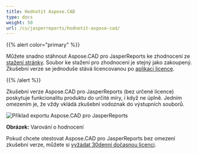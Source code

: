 ```yaml
---
title: Hodnotit Aspose.CAD
type: docs
weight: 50
url: /cs/jasperreports/hodnotit-aspose-cad/
---
```


{{% alert color="primary" %}}

Můžete snadno stáhnout Aspose.CAD pro JasperReports ke zhodnocení ze [stažení stránky](https://downloads.aspose.com/cad/jasperreports). Soubor ke stažení pro zhodnocení je stejný jako zakoupený. Zkušební verze se jednoduše stává licencovanou po [aplikaci licence](/cad/jasperreports/licensing/).

{{% /alert %}}

Zkušební verze Aspose.CAD pro JasperReports (bez určené licence) poskytuje funkcionalitu produktu do určité míry, i když ne úplně. Jedním omezením je, že vždy vkládá zkušební vodoznak do výstupních souborů.

![Příklad exportu Aspose.CAD pro JasperReports](AreaChartReport.jpg)

**Obrázek:** Varování o hodnocení

Pokud chcete otestovat Aspose.CAD pro JasperReports bez omezení zkušební verze, můžete si [vyžádat 30denní dočasnou licenci](https://purchase.aspose.com/temporary-license).
